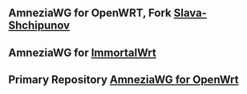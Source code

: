AmneziaWG for OpenWRT, Fork [Slava-Shchipunov](https://github.com/Slava-Shchipunov/awg-openwrt)
--------------------------
AmneziaWG for [ImmortalWrt](https://github.com/samara15321/awg-immortalwrt/releases)
--------------------------
Primary Repository [AmneziaWG for OpenWrt](https://github.com/amnezia-vpn/amneziawg-openwrt)
--------------------------
